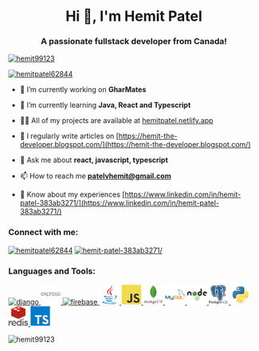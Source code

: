 <h1 align="center">Hi 👋, I'm Hemit Patel</h1>
<h3 align="center">A passionate fullstack developer from Canada!</h3>

<p align="left"> <a href="https://github.com/ryo-ma/github-profile-trophy"><img src="https://github-profile-trophy.vercel.app/?username=hemit99123" alt="hemit99123" /></a> </p>

<p align="left"> <a href="https://twitter.com/hemitpatel62844" target="blank"><img src="https://img.shields.io/twitter/follow/hemitpatel62844?logo=twitter&style=for-the-badge" alt="hemitpatel62844" /></a> </p>

- 🔭 I’m currently working on **GharMates**

- 🌱 I’m currently learning **Java, React and Typescript**

- 👨‍💻 All of my projects are available at [hemitpatel.netlify.app](hemitpatel.netlify.app)

- 📝 I regularly write articles on [https://hemit-the-developer.blogspot.com/](https://hemit-the-developer.blogspot.com/)

- 💬 Ask me about **react, javascript, typescript**

- 📫 How to reach me **patelvhemit@gmail.com**

- 📄 Know about my experiences [https://www.linkedin.com/in/hemit-patel-383ab3271/](https://www.linkedin.com/in/hemit-patel-383ab3271/)

<h3 align="left">Connect with me:</h3>
<p align="left">
<a href="https://twitter.com/hemitpatel62844" target="blank"><img align="center" src="https://raw.githubusercontent.com/rahuldkjain/github-profile-readme-generator/master/src/images/icons/Social/twitter.svg" alt="hemitpatel62844" height="30" width="40" /></a>
<a href="https://linkedin.com/in/hemit-patel-383ab3271/" target="blank"><img align="center" src="https://raw.githubusercontent.com/rahuldkjain/github-profile-readme-generator/master/src/images/icons/Social/linked-in-alt.svg" alt="hemit-patel-383ab3271/" height="30" width="40" /></a>
</p>

<h3 align="left">Languages and Tools:</h3>
<p align="left"> <a href="https://www.djangoproject.com/" target="_blank" rel="noreferrer"> <img src="https://cdn.worldvectorlogo.com/logos/django.svg" alt="django" width="40" height="40"/> </a> <a href="https://expressjs.com" target="_blank" rel="noreferrer"> <img src="https://raw.githubusercontent.com/devicons/devicon/master/icons/express/express-original-wordmark.svg" alt="express" width="40" height="40"/> </a> <a href="https://firebase.google.com/" target="_blank" rel="noreferrer"> <img src="https://www.vectorlogo.zone/logos/firebase/firebase-icon.svg" alt="firebase" width="40" height="40"/> </a> <a href="https://www.java.com" target="_blank" rel="noreferrer"> <img src="https://raw.githubusercontent.com/devicons/devicon/master/icons/java/java-original.svg" alt="java" width="40" height="40"/> </a> <a href="https://developer.mozilla.org/en-US/docs/Web/JavaScript" target="_blank" rel="noreferrer"> <img src="https://raw.githubusercontent.com/devicons/devicon/master/icons/javascript/javascript-original.svg" alt="javascript" width="40" height="40"/> </a> <a href="https://www.mongodb.com/" target="_blank" rel="noreferrer"> <img src="https://raw.githubusercontent.com/devicons/devicon/master/icons/mongodb/mongodb-original-wordmark.svg" alt="mongodb" width="40" height="40"/> </a> <a href="https://www.mysql.com/" target="_blank" rel="noreferrer"> <img src="https://raw.githubusercontent.com/devicons/devicon/master/icons/mysql/mysql-original-wordmark.svg" alt="mysql" width="40" height="40"/> </a> <a href="https://nodejs.org" target="_blank" rel="noreferrer"> <img src="https://raw.githubusercontent.com/devicons/devicon/master/icons/nodejs/nodejs-original-wordmark.svg" alt="nodejs" width="40" height="40"/> </a> <a href="https://www.postgresql.org" target="_blank" rel="noreferrer"> <img src="https://raw.githubusercontent.com/devicons/devicon/master/icons/postgresql/postgresql-original-wordmark.svg" alt="postgresql" width="40" height="40"/> </a> <a href="https://www.python.org" target="_blank" rel="noreferrer"> <img src="https://raw.githubusercontent.com/devicons/devicon/master/icons/python/python-original.svg" alt="python" width="40" height="40"/> </a> <a href="https://redis.io" target="_blank" rel="noreferrer"> <img src="https://raw.githubusercontent.com/devicons/devicon/master/icons/redis/redis-original-wordmark.svg" alt="redis" width="40" height="40"/> </a> <a href="https://www.typescriptlang.org/" target="_blank" rel="noreferrer"> <img src="https://raw.githubusercontent.com/devicons/devicon/master/icons/typescript/typescript-original.svg" alt="typescript" width="40" height="40"/> </a> </p>

<p><img align="center" src="https://github-readme-stats.vercel.app/api/top-langs?username=hemit99123&show_icons=true&locale=en&layout=compact" alt="hemit99123" /></p>
